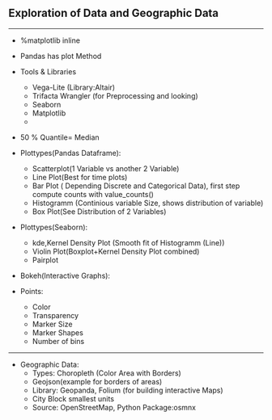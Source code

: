 ## Exploration of Data and Geographic Data
***

* %matplotlib inline

* Pandas has plot Method

* Tools & Libraries
    * Vega-Lite (Library:Altair)
    * Trifacta Wrangler (for Preprocessing and looking)
    * Seaborn
    * Matplotlib
    *

* 50 % Quantile= Median

* Plottypes(Pandas Dataframe):
    * Scatterplot(1 Variable vs another 2 Variable)
    * Line Plot(Best for time plots)
    * Bar Plot ( Depending Discrete and Categorical Data), first step compute counts with value_counts()
    * Histogramm (Continious variable Size, shows distribution of variable)
    * Box Plot(See Distribution of 2 Variables)
    
* Plottypes(Seaborn):
    * kde,Kernel Density Plot (Smooth fit of Histogramm (Line))
    * Violin Plot(Boxplot+Kernel Density Plot combined)
    * Pairplot
    
* Bokeh(Interactive Graphs):
    

* Points:
    * Color
    * Transparency
    * Marker Size
    * Marker Shapes
    * Number of bins
    
***

* Geographic Data:
    * Types: Choropleth (Color Area with Borders)
    * Geojson(example for borders of areas)
    * Library: Geopanda, Folium (for building interactive Maps)
    * City Block smallest units
    * Source: OpenStreetMap, Python Package:osmnx


 